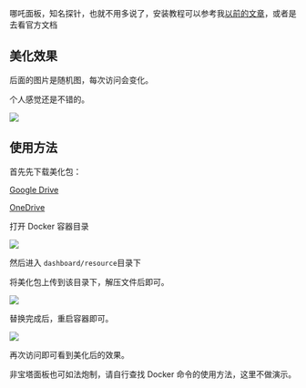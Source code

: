 哪吒面板，知名探针，也就不用多说了，安装教程可以参考我[以前的文章](https://www.gakiyukr.net/archives/136)，或者是去看官方文档

## 美化效果

后面的图片是随机图，每次访问会变化。

个人感觉还是不错的。

![](https://s3-jp-ap-3.040407.xyz/oss/photos/Snipaste_05-25_10-38-12.png)

## 使用方法

首先先下载美化包：

[Google Drive](https://drive.google.com/drive/folders/1CeZx5qkCdGByheJCnR7XLsSTDfrEzGjn?usp=share_link)

[OneDrive](https://doghub-my.sharepoint.com/:f:/g/personal/ansetheisia_heahk_com/Ena8gWeN1_hGgInqS1igjOwBnQmmWUdWxa-kpObDeJ6-ng?e=oxXbd9)

打开 Docker 容器目录

![](https://s3-jp-ap-3.040407.xyz/oss/photos/Snipaste_05-25_10-55-58.png)

然后进入 `dashboard/resource`目录下

将美化包上传到该目录下，解压文件后即可。

![](https://s3-jp-ap-3.040407.xyz/oss/photos/Snipaste_05-25_10-58-25.png)

替换完成后，重启容器即可。

![](https://s3-jp-ap-3.040407.xyz/oss/photos/Snipaste_05-25_10-59-38.png)

再次访问即可看到美化后的效果。

非宝塔面板也可如法炮制，请自行查找 Docker 命令的使用方法，这里不做演示。